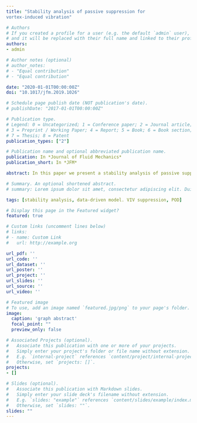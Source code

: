 ```yaml
---
title: "Stability analysis of passive suppression for
vortex-induced vibration"

# Authors
# If you created a profile for a user (e.g. the default `admin` user), write the username (folder name) here 
# and it will be replaced with their full name and linked to their profile.
authors:
- admin

# Author notes (optional)
# author_notes:
# - "Equal contribution"
# - "Equal contribution"

date: "2020-01-01T00:00:00Z"
doi: "10.1017/jfm.2019.1026"

# Schedule page publish date (NOT publication's date).
# publishDate: "2017-01-01T00:00:00Z"

# Publication type.
# Legend: 0 = Uncategorized; 1 = Conference paper; 2 = Journal article;
# 3 = Preprint / Working Paper; 4 = Report; 5 = Book; 6 = Book section;
# 7 = Thesis; 8 = Patent
publication_types: ["2"]

# Publication name and optional abbreviated publication name.
publication: In *Journal of Fluid Mechanics*
publication_short: In *JFM*

abstract: In this paper we present a stability analysis of passive suppression devices for the vortex-induced vibration (VIV) in the laminar flow condition. A data-driven model reduction approach based on the eigensystem realization algorithm is used to construct a reduced-order model in a state-space format. From the stability analysis of the coupled system, two modes are found to be dominant in the phenomenon of self-sustained VIV namely, the wake mode, with frequency close to that of the wake flow behind a stationary cylinder; and the structure mode, with frequency close to the natural frequency of the elastically mounted cylinder. The present study illustrates that VIV can be suppressed by altering the structure mode via shifting of the eigenvalues from the unstable to the stable region. This finding is realized through the simulations of passive control devices, such as fairings and connected-C devices, wherein the presence of appendages breaks the self-sustenance of the wake–body interaction cycle. A detailed proper orthogonal decomposition analysis is employed to quantify the effect of a fairing on the complex interaction between the wake features. From the assessment of the stability characteristics of appendages, the behaviour of a connected-C device is found to be similar to that of a fairing, and the trajectories of the eigenspectrum are nearly identical, while the eigenspectrum of the cylinder–splitter arrangement indicates a galloping behaviour at higher reduced velocities. Finally, we introduce a stability function to characterize the influence of geometric parameters on VIV suppression.

# Summary. An optional shortened abstract.
# summary: Lorem ipsum dolor sit amet, consectetur adipiscing elit. Duis posuere tellus ac convallis placerat. Proin tincidunt magna sed ex sollicitudin condimentum.

tags: [stability analysis, data-driven model. VIV suppression, POD]

# Display this page in the Featured widget?
featured: true

# Custom links (uncomment lines below)
# links:
# - name: Custom Link
#   url: http://example.org

url_pdf: ''
url_code: ''
url_dataset: ''
url_poster: ''
url_project: ''
url_slides: ''
url_source: ''
url_video: ''

# Featured image
# To use, add an image named `featured.jpg/png` to your page's folder. 
image:
  caption: 'graph abstract'
  focal_point: ""
  preview_only: false

# Associated Projects (optional).
#   Associate this publication with one or more of your projects.
#   Simply enter your project's folder or file name without extension.
#   E.g. `internal-project` references `content/project/internal-project/index.md`.
#   Otherwise, set `projects: []`.
projects:
- []

# Slides (optional).
#   Associate this publication with Markdown slides.
#   Simply enter your slide deck's filename without extension.
#   E.g. `slides: "example"` references `content/slides/example/index.md`.
#   Otherwise, set `slides: ""`.
slides: ""
---
```


